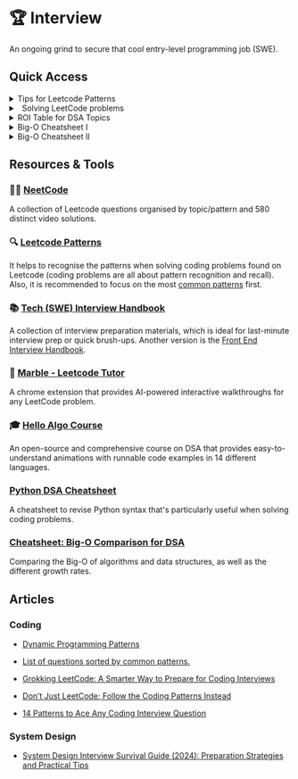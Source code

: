 # 🏆 Interview

An ongoing grind to secure that cool entry-level programming job (SWE).

## Quick Access

<details>
    <summary>Tips for Leetcode Patterns</summary>
<br />

&nbsp;&nbsp;&nbsp;**_IF INPUT ARRAY IS SORTED THEN_**

- &nbsp;Binary search
- &nbsp;Two pointers

&nbsp;&nbsp;&nbsp;**_IF ASKED FOR ALL PERMUTATIONS/SUBSETS THEN_**

- &nbsp;Backtracking

&nbsp;&nbsp;&nbsp;**_IF GIVEN A TREE THEN_**

- &nbsp;DFS
- &nbsp;BFS

&nbsp;&nbsp;&nbsp;**_IF GIVEN A GRAPH THEN_**

- &nbsp;DFS
- &nbsp;BFS

&nbsp;&nbsp;&nbsp;**_IF GIVEN A LINKED LIST THEN_**

- &nbsp;Two pointers

&nbsp;&nbsp;&nbsp;**_IF RECURSION IS BANNED THEN_**

- &nbsp;Stack

&nbsp;&nbsp;&nbsp;**_IF MUST SOLVE IN-PLACE THEN_**

- &nbsp;Swap corresponding values
- &nbsp;Store one or more different values in the same pointer

&nbsp;&nbsp;&nbsp;**_IF ASKED FOR MAXIMUM/MINIMUM SUBARRAY/SUBSET/OPTIONS THEN_**

- &nbsp;Dynamic programming

&nbsp;&nbsp;&nbsp;**_IF ASKED FOR TOP/LEAST K ITEMS THEN_**

- &nbsp;Heap
- &nbsp;QuickSelect

&nbsp;&nbsp;&nbsp;**_IF ASKED FOR COMMON STRINGS THEN_**

- &nbsp;Map
- &nbsp;Trie

&nbsp;&nbsp;&nbsp;**_ELSE_**

- &nbsp;Map/Set for O(1) time & O(n) space
- &nbsp;Sort input for O(nlogn) time and O(1) space

<br />
</details>

<details>
<summary>&nbsp;&nbsp;Solving LeetCode problems</summary>

- &nbsp;[github/tiationg-kho/leetcode-pattern-500](https://github.com/tiationg-kho/leetcode-pattern-500)

- &nbsp;[Don’t Just LeetCode; Follow the Coding Patterns Instead](https://levelup.gitconnected.com/dont-just-leetcode-follow-the-coding-patterns-instead-4beb6a197fdb)

- &nbsp;[Algomaster: LeetCode was HARD until I Learned these 15 Patterns](https://blog.algomaster.io/p/15-leetcode-patterns)

<br />
</details>

<details>
    <summary>ROI Table for DSA Topics</summary>
    <!-- &nbsp; -->
    <p style="display:flex;" align="">
        <img src="./images/dsa_roi.png" width=500 />
    </p> 
    &nbsp;
</details>

<details>
    <summary>Big-O Cheatsheet I</summary>
    <p align="">
        <img src="./images/big-o-cheat-sheet-poster.png" />
    </p>
</details>

<details>
    <summary>Big-O Cheatsheet II</summary>
    <p align="">
        <img src="./images/dsa_cheatsheet.png" />
    </p>
</details>

## Resources & Tools

### 🧑‍💻 [NeetCode](https://neetcode.com/)

A collection of Leetcode questions organised by topic/pattern and 580 distinct video solutions.

### 🔍 [Leetcode Patterns](https://seanprashad.com/leetcode-patterns/)

It helps to recognise the patterns when solving coding problems found on Leetcode (coding problems are all about pattern recognition and recall). Also, it is recommended to focus on the most [common patterns](https://algo.monster/problems/stats) first.

### 📚 [Tech (SWE) Interview Handbook](https://www.techinterviewhandbook.org/)

A collection of interview preparation materials, which is ideal for last-minute interview prep or quick brush-ups. Another version is the [Front End Interview Handbook](https://www.frontendinterviewhandbook.com/).

### 🤖 [Marble - Leetcode Tutor](https://withmarble.io/)

A chrome extension that provides AI-powered interactive walkthroughs for any LeetCode problem.

### 🎓 [Hello Algo Course](https://www.hello-algo.com/en/)

An open-source and comprehensive course on DSA that provides easy-to-understand animations with runnable code examples in 14 different languages.

### [Python DSA Cheatsheet](https://github.com/AbdulMalikDev/PythonCheatSheet)

A cheatsheet to revise Python syntax that's particularly useful when solving coding problems.

### [Cheatsheet: Big-O Comparison for DSA](https://cooervo.github.io/Algorithms-DataStructures-BigONotation/index.html)

Comparing the Big-O of algorithms and data structures, as well as the different growth rates.

## Articles

### Coding

- [Dynamic Programming Patterns](https://leetcode.com/discuss/general-discussion/458695/Dynamic-Programming-Patterns)

- [List of questions sorted by common patterns.](https://leetcode.com/discuss/career/448285/List-of-questions-sorted-by-common-patterns)

- [Grokking LeetCode: A Smarter Way to Prepare for Coding Interviews](https://interviewnoodle.com/grokking-leetcode-a-smarter-way-to-prepare-for-coding-interviews-e86d5c9fe4e1)

- [Don’t Just LeetCode; Follow the Coding Patterns Instead](https://levelup.gitconnected.com/dont-just-leetcode-follow-the-coding-patterns-instead-4beb6a197fdb)

- [14 Patterns to Ace Any Coding Interview Question](https://hackernoon.com/14-patterns-to-ace-any-coding-interview-question-c5bb3357f6ed)

### System Design

- [System Design Interview Survival Guide (2024): Preparation Strategies and Practical Tips](https://levelup.gitconnected.com/system-design-interview-survival-guide-2023-preparation-strategies-and-practical-tips-ba9314e6b9e3)
